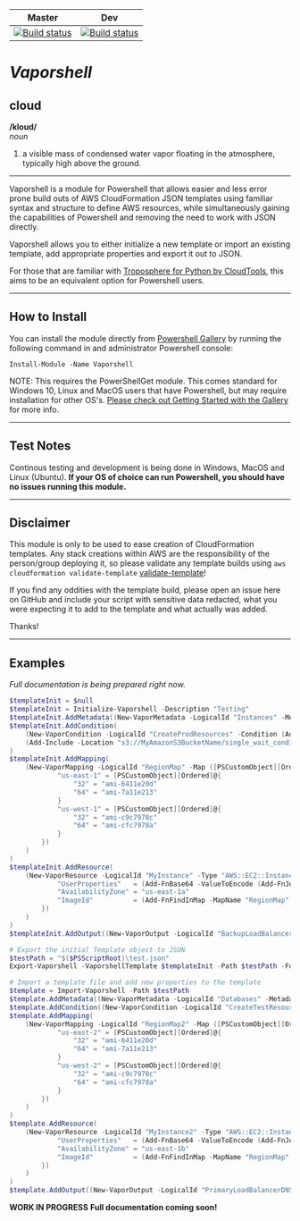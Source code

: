 | Master | Dev |
|:------:|:---:|
| [![Build status](https://ci.appveyor.com/api/projects/status/8a4jsfv42tbmlym8/branch/master?svg=true)](https://ci.appveyor.com/project/nferrell/vaporshell/branch/master) | [![Build status](https://ci.appveyor.com/api/projects/status/8a4jsfv42tbmlym8/branch/dev?svg=true)](https://ci.appveyor.com/project/nferrell/vaporshell/branch/dev)

# *Vaporshell*

## **cloud**
**/kloud/**  
_noun_  
1. a visible mass of condensed water vapor floating in the atmosphere, typically high above the ground.

***

Vaporshell is a module for Powershell that allows easier and less error prone build outs of AWS CloudFormation JSON templates using familiar syntax and structure to define AWS resources, while simultaneously gaining the capabilities of Powershell and removing the need to work with JSON directly.

Vaporshell allows you to either initialize a new template or import an existing template, add appropriate properties and export it out to JSON.

For those that are familiar with [Troposphere for Python by CloudTools](https://github.com/cloudtools/troposphere), this aims to be an equivalent option for Powershell users.

***

## How to Install

You can install the module directly from [Powershell Gallery](https://www.powershellgallery.com/packages/vaporshell) by running the following command in and administrator Powershell console:

`Install-Module -Name Vaporshell`

NOTE: This requires the PowerShellGet module. This comes standard for Windows 10, Linux and MacOS users that have Powershell, but may require installation for other OS's. [Please check out Getting Started with the Gallery](https://www.powershellgallery.com/) for more info. 

***

## Test Notes

Continous testing and development is being done in Windows, MacOS and Linux (Ubuntu). **If your OS of choice can run Powershell, you should have no issues running this module.** 

***

## Disclaimer

This module is only to be used to ease creation of CloudFormation templates. Any stack creations within AWS are the responsibility of the person/group deploying it, so please validate any template builds using `aws cloudformation validate-template` [validate-template](http://docs.aws.amazon.com/cli/latest/reference/cloudformation/validate-template.html)!

If you find any oddities with the template build, please open an issue here on GitHub and include your script with sensitive data redacted, what you were expecting it to add to the template and what actually was added.

Thanks!

***

## Examples
_Full documentation is being prepared right now._

```powershell
$templateInit = $null
$templateInit = Initialize-Vaporshell -Description "Testing"
$templateInit.AddMetadata((New-VaporMetadata -LogicalId "Instances" -Metadata @{"Description" = "Information about the instances"}))
$templateInit.AddCondition(
    (New-VaporCondition -LogicalId "CreateProdResources" -Condition (Add-ConEquals -FirstValue (Add-FnRef -Ref "EnvType") -SecondValue "prod")),
    (Add-Include -Location "s3://MyAmazonS3BucketName/single_wait_condition.yaml")
)
$templateInit.AddMapping(
    (New-VaporMapping -LogicalId "RegionMap" -Map ([PSCustomObject][Ordered]@{
            "us-east-1" = [PSCustomObject][Ordered]@{
                "32" = "ami-6411e20d"
                "64" = "ami-7a11e213"
            }
            "us-west-1" = [PSCustomObject][Ordered]@{
                "32" = "ami-c9c7978c"
                "64" = "ami-cfc7978a"
            }
        })
    )
)
$templateInit.AddResource(
    (New-VaporResource -LogicalId "MyInstance" -Type "AWS::EC2::Instance" -Properties ([PSCustomObject][Ordered]@{
            "UserProperties"   = (Add-FnBase64 -ValueToEncode (Add-FnJoin -ListOfValues "Queue=",(Add-FnRef -Ref "MyQueue")))
            "AvailabilityZone" = "us-east-1a"
            "ImageId"          = (Add-FnFindInMap -MapName "RegionMap" -TopLevelKey $_AWSRegion -SecondLevelKey "32")
        })
    )
)
$templateInit.AddOutput((New-VaporOutput -LogicalId "BackupLoadBalancerDNSName" -Description "The DNSName of the backup load balancer" -Value (Add-FnGetAtt -LogicalNameOfResource "BackupLoadBalancer" -AttributeName "DNSName") -Condition "CreateProdResources"))

# Export the initial Template object to JSON
$testPath = "$($PSScriptRoot)\test.json"
Export-Vaporshell -VaporshellTemplate $templateInit -Path $testPath -Force

# Import a template file and add new properties to the template
$template = Import-Vaporshell -Path $testPath
$template.AddMetadata((New-VaporMetadata -LogicalId "Databases" -Metadata @{"Description" = "Information about the Databases"}))
$template.AddCondition((New-VaporCondition -LogicalId "CreateTestResources" -Condition (Add-ConEquals -FirstValue (Add-FnRef -Ref "EnvType") -SecondValue "test")))
$template.AddMapping(
    (New-VaporMapping -LogicalId "RegionMap2" -Map ([PSCustomObject][Ordered]@{
            "us-east-2" = [PSCustomObject][Ordered]@{
                "32" = "ami-6411e20d"
                "64" = "ami-7a11e213"
            }
            "us-west-2" = [PSCustomObject][Ordered]@{
                "32" = "ami-c9c7978c"
                "64" = "ami-cfc7978a"
            }
        })
    )
)
$template.AddResource(
    (New-VaporResource -LogicalId "MyInstance2" -Type "AWS::EC2::Instance" -Properties ([PSCustomObject][Ordered]@{
            "UserProperties"   = (Add-FnBase64 -ValueToEncode (Add-FnJoin -ListOfValues "Queue=",(Add-FnRef -Ref "MyQueue")))
            "AvailabilityZone" = "us-east-1b"
            "ImageId"          = (Add-FnFindInMap -MapName "RegionMap" -TopLevelKey $_AWSRegion -SecondLevelKey "32")
        })
    )
)
$template.AddOutput((New-VaporOutput -LogicalId "PrimaryLoadBalancerDNSName" -Description "The DNSName of the primary load balancer" -Value (Add-FnGetAtt -LogicalNameOfResource "PrimaryLoadBalancer" -AttributeName "DNSName") -Condition "CreateTestResources"))
```


**WORK IN PROGRESS**
**Full documentation coming soon!** 